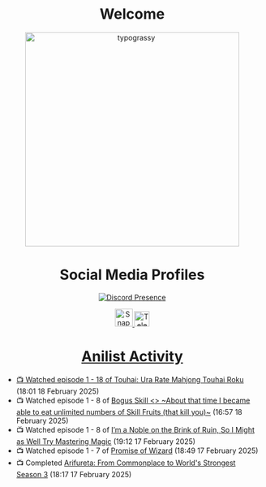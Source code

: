 <div align="center">

# Welcome
<a href="https://github.com/kawarimidoll/typograssy">
    <img alt="typograssy" src="https://typograssy.deno.dev/api?text=%E3%82%88%E3%81%86%E3%81%93%E3%81%9D%E3%81%BF%E3%81%AA%E3%81%95%E3%82%93%20-%20Sheby--&&l0=none&l1=82d9d0&l2=027353&l3=038c4c&l4=01402e&bg=none&frame=none&speed=100&comment=" width="421.99">
</a>

</div>

<div align="center">

# Social Media Profiles

[![Discord Presence](https://lanyard.cnrad.dev/api/612532963938271232)](https://discord.com/users/612532963938271232)


<a href="https://www.snapchat.com/add/a.sheby" title="Snapchat Profile">
    <img src="https://www.freepnglogos.com/uploads/snapchat-logo-png-0.png" width="35" alt="Snapchat Logo" />


<a href="https://t.me/ASheby" title="Telegram Profile">
    <img src="https://www.freepnglogos.com/uploads/telegram-logo-png-0.png" width="30" alt="Telegram Logo" />


</div>

<div align="center">

# Anilist Activity

</div>

<!-- ANILIST_ACTIVITY:start -->

-   📺 Watched episode 1 - 18 of [Touhai: Ura Rate Mahjong Touhai Roku](https://anilist.co/anime/173263) (18:01 18 February 2025)
-   📺 Watched episode 1 - 8 of [Bogus Skill <<Fruitmaster>> ~About that time I became able to eat unlimited numbers of Skill Fruits (that kill you)~](https://anilist.co/anime/178100) (16:57 18 February 2025)
-   📺 Watched episode 1 - 8 of [I’m a Noble on the Brink of Ruin, So I Might as Well Try Mastering Magic](https://anilist.co/anime/176063) (19:12 17 February 2025)
-   📺 Watched episode 1 - 7 of [Promise of Wizard](https://anilist.co/anime/170916) (18:49 17 February 2025)
-   📺 Completed [Arifureta: From Commonplace to World's Strongest Season 3](https://anilist.co/anime/154473) (18:17 17 February 2025)

<!-- ANILIST_ACTIVITY:end -->
